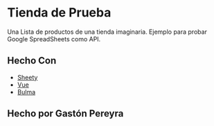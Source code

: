 # Tienda de Prueba

Una Lista de productos de una tienda imaginaria. 
Ejemplo para probar Google SpreadSheets como API.

## Hecho Con

* [Sheety](https://sheety.co/)
* [Vue](https://vuejs.org)
* [Bulma](https://bulma.io/)

## Hecho por Gastón Pereyra
